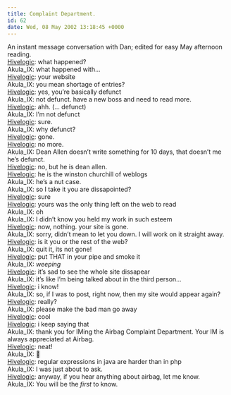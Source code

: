 ```yaml
---
title: Complaint Department.
id: 62
date: Wed, 08 May 2002 13:18:45 +0000
---
```


An instant message conversation with Dan; edited for easy May afternoon reading.  
[Hivelogic](http://www.hivelogic.com): what happened?  
<span class="imred">Akula_IX</span>: what happened with…  
[Hivelogic](http://www.hivelogic.com): your website  
<span class="imred">Akula_IX</span>: you mean shortage of entries?  
[Hivelogic](http://www.hivelogic.com): yes, you’re basically defunct  
<span class="imred">Akula_IX</span>: not defunct. have a new boss and need to read more.  
[Hivelogic](http://www.hivelogic.com): ahh. (… defunct)  
<span class="imred">Akula_IX</span>: I’m not defunct  
[Hivelogic](http://www.hivelogic.com): sure.  
<span class="imred">Akula_IX</span>: why defunct?  
[Hivelogic](http://www.hivelogic.com): gone.  
[Hivelogic](http://www.hivelogic.com): no more.  
<span class="imred">Akula_IX</span>: Dean Allen doesn’t write something for 10 days, that doesn’t me he’s defunct.  
[Hivelogic](http://www.hivelogic.com): no, but he is dean allen.  
[Hivelogic](http://www.hivelogic.com): he is the winston churchill of weblogs  
<span class="imred">Akula_IX</span>: he’s a nut case.  
<span class="imred">Akula_IX</span>: so I take it you are dissapointed?  
[Hivelogic](http://www.hivelogic.com): sure  
[Hivelogic](http://www.hivelogic.com): yours was the only thing left on the web to read  
<span class="imred">Akula_IX</span>: oh  
<span class="imred">Akula_IX</span>: I didn’t know you held my work in such esteem  
[Hivelogic](http://www.hivelogic.com): now, nothing. your site is gone.  
<span class="imred">Akula_IX</span>: sorry, didn’t mean to let you down. I will work on it straight away.  
[Hivelogic](http://www.hivelogic.com): is it you or the rest of the web?  
<span class="imred">Akula_IX</span>: quit it, its not gone!  
[Hivelogic](http://www.hivelogic.com): put THAT in your pipe and smoke it  
<span class="imred">Akula_IX</span>: *weeping*  
[Hivelogic](http://www.hivelogic.com): it’s sad to see the whole site dissapear  
<span class="imred">Akula_IX</span>: it’s like I’m being talked about in the third person…  
[Hivelogic](http://www.hivelogic.com): i know!  
<span class="imred">Akula_IX</span>: so, if I was to post, right now, then my site would appear again?  
[Hivelogic](http://www.hivelogic.com): really?  
<span class="imred">Akula_IX</span>: please make the bad man go away  
[Hivelogic](http://www.hivelogic.com): cool  
[Hivelogic](http://www.hivelogic.com): i keep saying that  
<span class="imred">Akula_IX</span>: thank you for IMing the Airbag Complaint Department. Your IM is always appreciated at Airbag.  
[Hivelogic](http://www.hivelogic.com): neat!  
<span class="imred">Akula_IX</span>: 🙂  
[Hivelogic](http://www.hivelogic.com): regular expressions in java are harder than in php  
<span class="imred">Akula_IX</span>: I was just about to ask.  
[Hivelogic](http://www.hivelogic.com): anyway, if you hear anything about airbag, let me know.  
<span class="imred">Akula_IX</span>: You will be the *first* to know.


